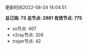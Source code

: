 更新时间2022-08-24 14:04:51

**总订阅: 73**
**总节点: 2881**
**有效节点: 775**
- ss节点: 407
- v2ray节点: 326
- trojan节点: 42
